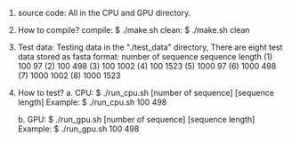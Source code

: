 1. source code:
	All in the CPU and GPU directory.

2. How to compile?
	compile:
		$ ./make.sh
	clean:
		$ ./make.sh clean

3. Test data:
	Testing data in the "./test_data" directory,
	There are eight test data stored as fasta format:
		number of sequence	sequence length
	(1)		 100			  97
	(2)		 100			 498
	(3)		 100     		1002
	(4)		 100			1523
	(5)	   	1000			  97
	(6)		1000			 498
	(7)		1000			1002
	(8)		1000			1523

4. How to test?
	a. CPU:
		$ ./run_cpu.sh [number of sequence] [sequence length]
		Example:
		$ ./run_cpu.sh 100 498	

	b. GPU:
		$ ./run_gpu.sh [number of sequence] [sequence length]
		Example:
		$ ./run_gpu.sh 100 498	
		

	


